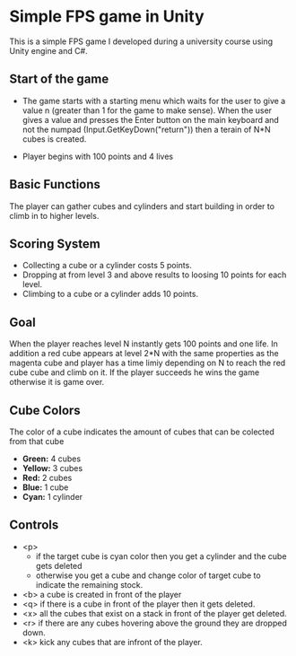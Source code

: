 # Simple FPS game in Unity 
This is a simple FPS game I developed during a university course using Unity engine and C#.


## Start of the game
- The game starts with a starting menu which waits for the user to give a value n (greater than 1 for the game to make sense). When the user gives a value and presses the Enter button on the main keyboard and not the numpad (Input.GetKeyDown("return")) then a terain of  N*N cubes is created.

- Player begins with 100 points and 4 lives

## Basic Functions
The player can gather cubes and cylinders and start building in order to climb in to higher levels. 


## Scoring System
- Collecting a cube or a cylinder costs 5 points.
- Dropping at from level 3 and above results to loosing 10 points for each level.
- Climbing to a cube or a cylinder adds 10 points. 

## Goal
When the player reaches level N instantly gets 100 points and one life. In addition a red cube appears at level 2*N with the same properties as the magenta cube and player has  a time limiy depending on N to reach the red cube cube and climb on it. If the player succeeds he wins the game otherwise it is game over.

## Cube Colors
The color of a cube indicates the amount of cubes that can be colected from that cube

- **Green:** 4 cubes
- **Yellow:** 3 cubes
- **Red:** 2 cubes
- **Blue:** 1 cube
- **Cyan:** 1 cylinder

## Controls
- \<p\> 
  - if the target cube is cyan color then you get a cylinder and the cube gets deleted
  - otherwise you get a cube and change color of target cube to indicate the remaining stock. 
- \<b\> a cube is created in front of the player
- \<q\> if there is a cube in front of the player then it gets deleted.
- \<x\> all the cubes that exist on a stack in front of the player get deleted.
- \<r\> if there are any cubes hovering above the ground they are dropped down.
- \<k\> kick any cubes that are infront of the player.
